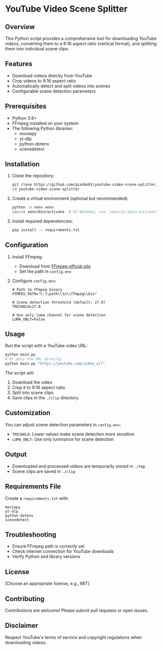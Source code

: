# YouTube Video Scene Splitter

## Overview

This Python script provides a comprehensive tool for downloading YouTube videos, converting them to a 9:16 aspect ratio (vertical format), and splitting them into individual scene clips.

## Features

- Download videos directly from YouTube
- Crop videos to 9:16 aspect ratio
- Automatically detect and split videos into scenes
- Configurable scene detection parameters

## Prerequisites

- Python 3.8+
- FFmpeg installed on your system
- The following Python libraries:
  - moviepy
  - yt-dlp
  - python-dotenv
  - scenedetect

## Installation

1. Clone the repository:
   ```bash
   git clone https://github.com/gianbo01/youtube-video-scene-splitter.git
   cd youtube-video-scene-splitter
   ```

2. Create a virtual environment (optional but recommended):
   ```bash
   python -m venv venv
   source venv/bin/activate  # On Windows, use `venv\Scripts\activate`
   ```

3. Install required dependencies:
   ```bash
   pip install -r requirements.txt
   ```

## Configuration

1. Install FFmpeg:
   - Download from [FFmpeg official site](https://ffmpeg.org/download.html)
   - Set the path in `config.env`

2. Configure `config.env`:
   ```
   # Path to FFmpeg binary
   FFMPEG_PATH="C:\\path\\to\\ffmpeg\\bin"

   # Scene detection threshold (default: 27.0)
   TRESHOLD=27.0

   # Use only luma channel for scene detection
   LUMA_ONLY=False
   ```

## Usage

Run the script with a YouTube video URL:
```bash
python main.py
# Or pass the URL directly
python main.py "https://youtube.com/video_url"
```

The script will:
1. Download the video
2. Crop it to 9:16 aspect ratio
3. Split into scene clips
4. Save clips in the `./clip` directory

## Customization

You can adjust scene detection parameters in `config.env`:
- `TRESHOLD`: Lower values make scene detection more sensitive
- `LUMA_ONLY`: Use only luminance for scene detection

## Output

- Downloaded and processed videos are temporarily stored in `./tmp`
- Scene clips are saved in `./clip`

## Requirements File

Create a `requirements.txt` with:
```
moviepy
yt-dlp
python-dotenv
scenedetect
```

## Troubleshooting

- Ensure FFmpeg path is correctly set
- Check internet connection for YouTube downloads
- Verify Python and library versions

## License

[Choose an appropriate license, e.g., MIT]

## Contributing

Contributions are welcome! Please submit pull requests or open issues.

## Disclaimer

Respect YouTube's terms of service and copyright regulations when downloading videos.
